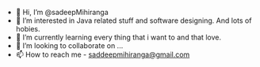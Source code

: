 - 👋 Hi, I’m @sadeepMihiranga
- 👀 I’m interested in Java related stuff and software designing. And lots of hobies.
- 🌱 I’m currently learning every thing that i want to and that love.
- 💞️ I’m looking to collaborate on ...
- 📫 How to reach me - saddeepmihiranga@gmail.com

<!---
sadeepMihiranga/sadeepMihiranga is a ✨ special ✨ repository because its `README.md` (this file) appears on your GitHub profile.
You can click the Preview link to take a look at your changes.
--->
